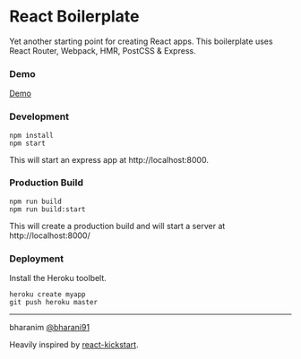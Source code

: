 # React Boilerplate

Yet another starting point for creating React apps. This boilerplate uses React Router, Webpack, HMR, PostCSS & Express.


### Demo
[Demo](https://react-express-starter.herokuapp.com)


### Development
```
npm install
npm start
```
This will start an express app at http://localhost:8000.


### Production Build
```
npm run build
npm run build:start
```
This will create a production build and will start a server at http://localhost:8000/


### Deployment
Install the Heroku toolbelt.
```
heroku create myapp
git push heroku master
```

-------------------

bharanim [@bharani91](https://twitter.com/bharani91)

Heavily inspired by [react-kickstart](https://github.com/vesparny/react-kickstart).
